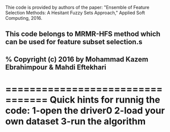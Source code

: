 Thie code is provided by authors of the paper:
"Ensemble of Feature Selection Methods: A Hesitant Fuzzy Sets Approach," 
Applied Soft Computing, 2016.

This code belongs to MRMR-HFS method which can be used for feature
subset selection.s 
--------------------------------------------------------------------
% Copyright (c) 2016 by Mohammad Kazem Ebrahimpour & Mahdi Eftekhari
--------------------------------------------------------------------

=================================
Quick hints for runnig the code:
1-open the driver0
2-load your own dataset
3-run the algorithm
================================
